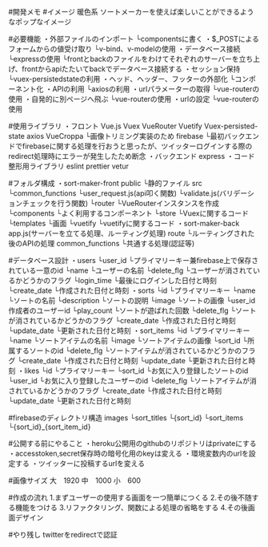 #開発メモ
#イメージ
暖色系
ソートメーカーを使えば楽しいことができるようなポップなイメージ

#必要機能
・外部ファイルのインポート
└componentsに書く
・$_POSTによるフォームからの値受け取り
└v-bind、v-modelの使用
・データベース接続
└expressの使用
└frontとbackのファイルをわけてそれぞれのサーバーを立ち上げ、frontからapiたたいてbackでデータベース接続する
・セッション保持
└vuex-persistedstateの利用
・ヘッド、ヘッダー、フッターの外部化
└コンポーネント化
・APIの利用
└axiosの利用
・urlパラメーターの取得
└vue-routerの使用
・自発的に別ページへ飛ぶ
└vue-routerの使用
・urlの設定
└vue-routerの使用

#使用ライブラリ
・フロント
Vue.js
Vuex
VueRouter
Vuetify
Vuex-persisted-state
axios
VueCroppa
└画像トリミング実装のため
firebase
└最初バックエンドでfirebaseに関する処理を行おうと思ったが、ツイッターログインする際のredirect処理時にエラーが発生したため断念
・バックエンド
express
・コード整形用ライブラリ
eslint
prettier
vetur

#フォルダ構成
・sort-maker-front
public
└静的ファイル
src
└common_functions
	└user_request.js(api叩く関数)
	└validate.js(バリデーションチェックを行う関数)
└router
	└VueRouterインスタンスを作成
└components
	└よく利用するコンポーネント
└store
	└Vuexに関するコード
└templates
	└画面
└vuetify
	└vuetifyに関するコード
・sort-maker-back
app.js(サーバーを立てる処理、ルーティング処理)
route
└ルーティングされた後のAPIの処理
common_functions
└共通する処理(認証等)

#データベース設計
・users
└user_id
	└プライマリーキー兼firebase上で保存されている一意のid
└name
	└ユーザーの名前
└delete_flg
	└ユーザーが消されているかどうかのフラグ
└login_time
	└最後にログインした日付と時刻
└create_date
	└作成された日付と時刻
・sorts
└id
	└プライマリーキー
└name
	└ソートの名前
└description
	└ソートの説明
└image
	└ソートの画像
└user_id
	作成者のユーザーid
└play_count
	└ソートが遊ばれた回数
└delete_flg
	└ソートが消されているかどうかのフラグ
└create_date
	└作成された日付と時刻
└update_date
	└更新された日付と時刻
・sort_items
└id
	└プライマリーキー
└name
	└ソートアイテムの名前
└image
	└ソートアイテムの画像
└sort_id
	└所属するソートのid
└delete_flg
	└ソートアイテムが消されているかどうかのフラグ
└create_date
	└作成された日付と時刻
└update_date
	└更新された日付と時刻
・likes
└id
	└プライマリーキー
└sort_id
	└お気に入り登録したソートのid
└user_id
	└お気に入り登録したユーザーのid
└delete_flg
	└ソートアイテムが消されているかどうかのフラグ
└create_date
	└作成された日付と時刻
└update_date
	└更新された日付と時刻

#firebaseのディレクトリ構造
images
  └sort_titles
  	└{sort_id}
  └sort_items
	└{sort_id}_{sort_item_id}
	
#公開する前にやること
・heroku公開用のgithubのリポジトリはprivateにする
・accesstoken,secret保存時の暗号化用のkeyは変える
・環境変数内のurlを設定する
・ツイッターに投稿するurlを変える
	
#画像サイズ
大　1920
中　1000
小　600

#作成の流れ
1.まずユーザーの使用する画面を一つ簡単につくる
2.その後不随する機能をつける
3.リファクタリング、関数による処理の省略をする
4.その後画面デザイン

#やり残し
twitterをredirectで認証
